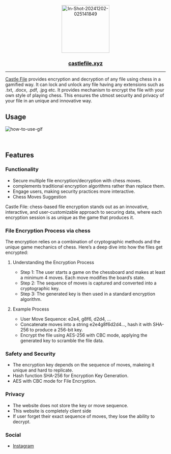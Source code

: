 <p align="center">
  <a href="#" rel="noopener">
 <a href="https://ibb.co/V3zLJZ8"><img src="https://i.ibb.co/PtPrFn8/In-Shot-20241202-025141849.png" alt="In-Shot-20241202-025141849" border="0" width="150"></a>
</p>

<a href="https://castlefile.xyz" style="color:#000"><h3 align="center">castlefile.xyz</h3></a>

---

[Castle File](https://castlefile.xyz) provides encryption and decryption of any file using chess in a gamified way. It can lock and unlock any file having any extensions such as .txt, .docx, .pdf, .jpg etc. It provides mechanism to encrypt the file with your own style of playing chess. This ensures the utmost security and privacy of your file in an unique and innovative way.

## Usage

![how-to-use-gif](https://i.giphy.com/media/v1.Y2lkPTc5MGI3NjExZTNiZmgyMDlpMW94MzBkOGIxNXQ3ajB0dndnaXUyMzJ1eGt5dDJnaCZlcD12MV9pbnRlcm5hbF9naWZfYnlfaWQmY3Q9Zw/GLHzWE2rWQUugtxMl5/giphy.gif)

<br>

## Features 

### Functionality 

- Secure multiple file encryption/decryption with chess moves.
- complements traditional encryption algorithms rather than replace them.
- Engage users, making security practices more interactive.
- Chess Moves Suggestion 

Castle File: chess-based file encryption stands out as an innovative, interactive, and user-customizable approach to securing data, where each encryption session is as unique as the game that produces it.

### File Encryption Process via chess

The encryption relies on a combination of cryptographic methods and the unique game mechanics of chess. Here’s a deep dive into how the files get encrypted:

1. Understanding the Encryption Process
	- Step 1: The user starts a game on the chessboard and makes at least a minimum 4 moves. Each move modifies the board’s state.
	- Step 2: The sequence of moves is captured and converted into a cryptographic key.
	- Step 3: The generated key is then used in a standard encryption algorithm.

2. Example Process
	- User Move Sequence: e2e4, g8f6, d2d4, ...
	- Concatenate moves into a string e2e4g8f6d2d4..., hash it with SHA-256 to produce a 256-bit key.
	- Encrypt the file using AES-256 with CBC mode, applying the generated key to scramble the file data.

### Safety and Security

- The encryption key depends on the sequence of moves, makeing it unique and hard to replicate.
- Hash function SHA-256 for Encryption Key Generation.
- AES with CBC mode for File Encryption. 
  
### Privacy 

- The website does not store the key or move sequence.
- This website is completely client side
- If user forget their exact sequence of moves, they lose the ability to decrypt.

### Social 

- [Instagram](https://www.instagram.com/atharvaugale8/)
